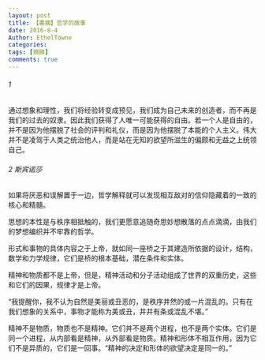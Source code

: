 ```yaml
---
layout: post
title: 【書摘】哲学的故事
date: 2016-8-4
Author: EthelTowne
categories: 
tags: [摘錄]
comments: true
--- 
```


###### 1

通过想象和理性，我们将经验转变成预见，我们成为自己未来的创造者，而不再是我们的过去的奴隶。因此我们获得了人唯一可能获得的自由。若一个人是自由的，并不是因为他摆脱了社会的评判和礼仪，而是因为他摆脱了本能的个人主义。伟大并不是凌驾于人类之统治他人，而是站在无知的欲望所滋生的偏颇和无益之上统领自己。

###### 2 斯宾诺莎

如果将厌恶和误解置于一边，哲学解释就可以发现相互敌对的信仰隐藏着的一致的核心和精髓。

思想的本性是与秩序相抵触的，我们更愿意追随奇思妙想散落的点点滴滴，由我们的梦想编织并不牢靠的哲学。

形式和事物的具体内容之于上帝，就如同一座桥之于其建造所依据的设计，结构，数学和力学规律，它们是桥的根本基础，潜在条件和实体。

精神和物质都不是上帝，但是，精神活动和分子活动组成了世界的双重历史，这些和它们的因果，规律才是上帝。

“我提醒你，我不认为自然是美丽或丑恶的，是秩序井然的或一片混乱的。只有在我们想象的关系中，事物才能称为美或丑，井井有条或混乱不堪。”

精神不是物质，物质也不是精神。它们并不是两个进程，也不是两个实体。它们是同一个进程，从内部看是精神，从外部看是物质。精神和形体不相互作用，因为它们不是异质的，它们是一回事。“精神的决定和形体的欲望决定是同一的。”
